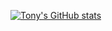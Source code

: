 
<!--
**tonyjose-tjx/tonyjose-tjx** is a ✨ _special_ ✨ repository because its `README.md` (this file) appears on your GitHub profile.

Here are some ideas to get you started:

- 🔭 I’m currently working on (can't tell, it's a secret)
- 🌱 I’m currently learning TypeScript with Node.js + few more things with AWS
- 💬 Ask me about - C#, .NET, programming languages, agile principles etc.
- 📫 How to reach me: [tonyjose.net](http://tonyjose.net)
- 😄 Pronouns: (he/him)
-->


[![Tony's GitHub stats](https://github-readme-stats.vercel.app/api?username=tonyjose-tjx&count_private=true&include_all_commits=true)](https://github.com/tonyjose-tjx/github-readme-stats)
